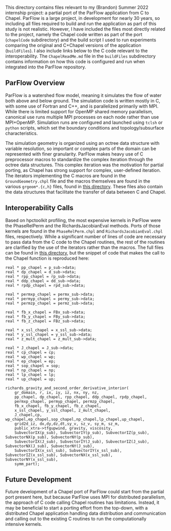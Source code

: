 This directory contains files relevant to my (Brandon) Summer 2022 internship project: a partial port of the ParFlow application from C to Chapel.
ParFlow is a large project, in development for nearly 30 years, so including all files required to build and run the application as part of this study is not realistic. 
However, I have included the files most directly related to the project, namely the Chapel code written as part of the port (`chapelCode` subdirectory) and the build script I used to run experiments comparing the original and C+Chapel versions of the application (`buildFiles`).
I also include links below to the C code relevant to the interoperability.
The `ChapelReadMe.md` file in the `buildFiles` subdirectory contains information on how this code is configured and run when integrated into the ParFlow repository.

## ParFlow Overview

ParFlow is a watershed flow model, meaning it simulates the flow of water both above and below ground.
The simulation code is written mostly in C, with some use of Fortran and C++, and is parallelized primarily with MPI.
While there is limited support for OpenMP shared memory parallelism, canonical use runs multiple MPI processes on each node rather than use MPI+OpenMP.
Simulation runs are configured and launched using `tclsh` or `python` scripts, which set the boundary conditions and topology/subsurface characteristics.

The simulation geometry is organized using an octree data structure with variable resolution, so important or complex parts of the domain can be represented with finer granularity.
ParFlow makes heavy use of C preprocessor macros to standardize the complex iteration through the octree data structures.
This complex iteration was the motivation for partial porting, as Chapel has strong support for complex, user-defined iteration.
The iterators implementing the C macros are found in the `GroundGeometry.chpl` file and the macros themselves are found in the various `grgeom*.{c,h}` files, found in [this directory](https://github.com/brandonneth/parflow/tree/chapel/pfsimulator/parflow_lib).
These files also contain the data structures that facilitate the transfer of data between C and Chapel.

## Interoperability Calls

Based on hpctoolkit profiling, the most expensive kernels in ParFlow were the PhaseRelPerm and the RichardsJacobianEval methods.
Ports of those kernels are found in the `PhaseRelPerm.chpl` and `RichardsJacobianEval.chpl` files, respectively. 
While a significant number of lines of code are necessary to pass data from the C code to the Chapel routines, the rest of the routines are clarified by the use of the iterators rather than the macros.
The full files can be found in [this directory](https://github.com/brandonneth/parflow/tree/chapel/pfsimulator/parflow_lib), but the snippet of code that makes the call to the Chapel function is reproduced here:

```
real * pp_chapel = p_sub->data;
real * dp_chapel = d_sub->data;
real * rpp_chapel = rp_sub->data;
real * ddp_chapel = dd_sub->data;
real * rpdp_chapel = rpd_sub->data;

real * permxp_chapel = permx_sub->data;
real * permyp_chapel = permy_sub->data;
real * permzp_chapel = permz_sub->data;

real * fb_x_chapel = FBx_sub->data;
real * fb_y_chapel = FBy_sub->data;
real * fb_z_chapel = FBz_sub->data;

real * x_ssl_chapel = x_ssl_sub->data;
real * y_ssl_chapel = y_ssl_sub->data;
real * z_mult_chapel = z_mult_sub->data;

real * J_chapel = J_sub->data;
real * cp_chapel = cp;
real * wp_chapel = wp;
real * ep_chapel = ep;
real * sop_chapel = sop;
real * np_chapel = np;
real * lp_chapel = lp;
real * up_chapel = up;

richards_gravity_and_second_order_derivative_interior(
    gr_domain, r, ix, iy, iz, nx, ny, nz,
    pp_chapel, dp_chapel, rpp_chapel, ddp_chapel, rpdp_chapel,
    permxp_chapel, permyp_chapel, permzp_chapel,
    fb_x_chapel, fb_y_chapel, fb_z_chapel,
    x_ssl_chapel, y_ssl_chapel, z_mult_chapel,
    J_chapel,cp, wp_chapel,ep_chapel,sop_chapel,np_chapel,lp_chapel,up_chapel,
    grid2d_iz, dx,dy,dz,dt,sy_v, sz_v, sy_m, sz_m,
    public_xtra->tfgupwind, gravity, viscosity,
    SubvectorIX(p_sub), SubvectorIY(p_sub), SubvectorIZ(p_sub), SubvectorNX(p_sub), SubvectorNY(p_sub),
    SubvectorIX(J_sub), SubvectorIY(J_sub), SubvectorIZ(J_sub), SubvectorNX(J_sub), SubvectorNY(J_sub),
    SubvectorIX(x_ssl_sub), SubvectorIY(x_ssl_sub), SubvectorIZ(x_ssl_sub), SubvectorNX(x_ssl_sub), SubvectorNY(x_ssl_sub),
    symm_part);
```

## Future Development
Future development of a Chapel port of ParFlow could start from the partial port present here, but because ParFlow uses MPI for distributed parallelism, the approach of C code calling Chapel routines has limitations.
Instead, it may be beneficial to start a porting effort from the top-down, with a distributed Chapel application handling data distribution and communication and calling out to the existing C routines to run the computationally intensive kernels.



